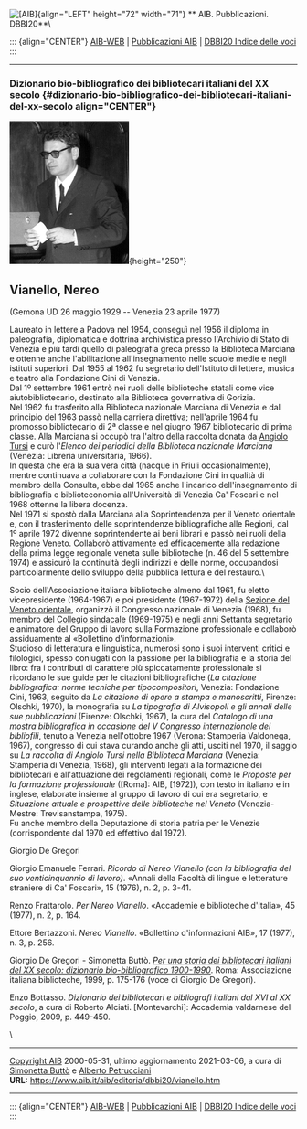![\[AIB\]](/aib/wi/aibv72.gif){align="LEFT" height="72" width="71"}
** AIB. Pubblicazioni. DBBI20**\

::: {align="CENTER"}
[AIB-WEB](/) \| [Pubblicazioni AIB](/pubblicazioni/) \| [DBBI20 Indice
delle voci](dbbi20.htm)
:::

------------------------------------------------------------------------

### Dizionario bio-bibliografico dei bibliotecari italiani del XX secolo {#dizionario-bio-bibliografico-dei-bibliotecari-italiani-del-xx-secolo align="CENTER"}

![\[Ritratto\]](vianello.gif){height="250"}

## Vianello, Nereo

(Gemona UD 26 maggio 1929 -- Venezia 23 aprile 1977)

Laureato in lettere a Padova nel 1954, conseguì nel 1956 il diploma in
paleografia, diplomatica e dottrina archivistica presso l\'Archivio di
Stato di Venezia e più tardi quello di paleografia greca presso la
Biblioteca Marciana e ottenne anche l\'abilitazione all\'insegnamento
nelle scuole medie e negli istituti superiori. Dal 1955 al 1962 fu
segretario dell\'Istituto di lettere, musica e teatro alla Fondazione
Cini di Venezia.\
Dal 1º settembre 1961 entrò nei ruoli delle biblioteche statali come
vice aiutobibliotecario, destinato alla Biblioteca governativa di
Gorizia.\
Nel 1962 fu trasferito alla Biblioteca nazionale Marciana di Venezia e
dal principio del 1963 passò nella carriera direttiva; nell\'aprile 1964
fu promosso bibliotecario di 2ª classe e nel giugno 1967 bibliotecario
di prima classe. Alla Marciana si occupò tra l\'altro della raccolta
donata da [Angiolo Tursi](/aib/stor/bio/tursi.htm) e curò l\'*Elenco dei
periodici della Biblioteca nazionale Marciana* (Venezia: Libreria
universitaria, 1966).\
In questa che era la sua vera città (nacque in Friuli occasionalmente),
mentre continuava a collaborare con la Fondazione Cini in qualità di
membro della Consulta, ebbe dal 1965 anche l\'incarico
dell\'insegnamento di bibliografia e biblioteconomia all\'Università di
Venezia Ca\' Foscari e nel 1968 ottenne la libera docenza.\
Nel 1971 si spostò dalla Marciana alla Soprintendenza per il Veneto
orientale e, con il trasferimento delle soprintendenze bibliografiche
alle Regioni, dal 1º aprile 1972 divenne soprintendente ai beni librari
e passò nei ruoli della Regione Veneto. Collaborò attivamente ed
efficacemente alla redazione della prima legge regionale veneta sulle
biblioteche (n. 46 del 5 settembre 1974) e assicurò la continuità degli
indirizzi e delle norme, occupandosi particolarmente dello sviluppo
della pubblica lettura e del restauro.\

Socio dell\'Associazione italiana biblioteche almeno dal 1961, fu eletto
vicepresidente (1964-1967) e poi presidente (1967-1972) della [Sezione
del Veneto orientale](/aib/stor/sezioni/ven-or.htm), organizzò il
Congresso nazionale di Venezia (1968), fu membro del [Collegio
sindacale](/aib/stor/cariche69.htm) (1969-1975) e negli anni Settanta
segretario e animatore del Gruppo di lavoro sulla Formazione
professionale e collaborò assiduamente al «Bollettino d\'informazioni».\
Studioso di letteratura e linguistica, numerosi sono i suoi interventi
critici e filologici, spesso coniugati con la passione per la
bibliografia e la storia del libro: fra i contributi di carattere più
spiccatamente professionale si ricordano le sue guide per le citazioni
bibliografiche (*La citazione bibliografica: norme tecniche per
tipocompositori*, Venezia: Fondazione Cini, 1963, seguito da *La
citazione di opere a stampa e manoscritti*, Firenze: Olschki, 1970), la
monografia su *La tipografia di Alvisopoli e gli annali delle sue
pubblicazioni* (Firenze: Olschki, 1967), la cura del *Catalogo di una
mostra bibliografica in occasione del V Congresso internazionale dei
bibliofili*, tenuto a Venezia nell\'ottobre 1967 (Verona: Stamperia
Valdonega, 1967), congresso di cui stava curando anche gli atti, usciti
nel 1970, il saggio su *La raccolta di Angiolo Tursi nella Biblioteca
Marciana* (Venezia: Stamperia di Venezia, 1968), gli interventi legati
alla formazione dei bibliotecari e all\'attuazione dei regolamenti
regionali, come le *Proposte per la formazione professionale* (\[Roma\]:
AIB, \[1972\]), con testo in italiano e in inglese, elaborate insieme al
gruppo di lavoro di cui era segretario, e *Situazione attuale e
prospettive delle biblioteche nel Veneto* (Venezia-Mestre:
Trevisanstampa, 1975).\
Fu anche membro della Deputazione di storia patria per le Venezie
(corrispondente dal 1970 ed effettivo dal 1972).

Giorgio De Gregori

Giorgio Emanuele Ferrari. *Ricordo di Nereo Vianello (con la
bibliografia del suo venticinquennio di lavoro)*. «Annali della Facoltà
di lingue e letterature straniere di Ca\' Foscari», 15 (1976), n. 2, p.
3-41.

Renzo Frattarolo. *Per Nereo Vianello*. «Accademie e biblioteche
d\'Italia», 45 (1977), n. 2, p. 164.

Ettore Bertazzoni. *Nereo Vianello*. «Bollettino d\'informazioni AIB»,
17 (1977), n. 3, p. 256.

Giorgio De Gregori - Simonetta Buttò. [*Per una storia dei bibliotecari
italiani del XX secolo: dizionario bio-bibliografico
1900-1990*](/aib/editoria/pub065.htm). Roma: Associazione italiana
biblioteche, 1999, p. 175-176 (voce di Giorgio De Gregori).

Enzo Bottasso. *Dizionario dei bibliotecari e bibliografi italiani dal
XVI al XX secolo*, a cura di Roberto Alciati. \[Montevarchi\]: Accademia
valdarnese del Poggio, 2009, p. 449-450.

\

------------------------------------------------------------------------

[Copyright AIB](/su-questo-sito/dichiarazione-di-copyright-aib-web/)
2000-05-31, ultimo aggiornamento 2021-03-06, a cura di [Simonetta
Buttò](/aib/redazione3.htm) e [Alberto
Petrucciani](/su-questo-sito/redazione-aib-web/)\
**URL:** https://www.aib.it/aib/editoria/dbbi20/vianello.htm

------------------------------------------------------------------------

::: {align="CENTER"}
[AIB-WEB](/) \| [Pubblicazioni AIB](/pubblicazioni/) \| [DBBI20 Indice
delle voci](dbbi20.htm)
:::
